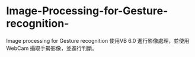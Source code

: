 # Image-Processing-for-Gesture-recognition-
Image processing for Gesture recognition
使用VB 6.0 進行影像處理，並使用WebCam 攝取手勢影像，並進行判斷。
